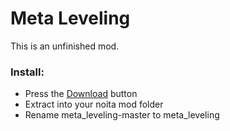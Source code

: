 # Meta Leveling
This is an unfinished mod.

### Install:
- Press the [Download](https://github.com/lamia-zamia/Apotheosis/archive/refs/heads/main.zip) button
- Extract into your noita mod folder
- Rename meta_leveling-master to meta_leveling
